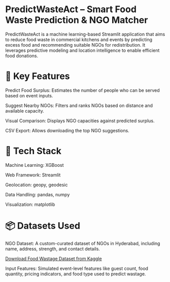 # PredictWasteAct – Smart Food Waste Prediction & NGO Matcher
PredictWasteAct is a machine learning-based Streamlit application that aims to reduce food waste in commercial kitchens and events by predicting excess food and recommending suitable NGOs for redistribution. It leverages predictive modeling and location intelligence to enable efficient food donations.

# 🌟 Key Features
Predict Food Surplus: Estimates the number of people who can be served based on event inputs.

Suggest Nearby NGOs: Filters and ranks NGOs based on distance and available capacity.

Visual Comparison: Displays NGO capacities against predicted surplus.

CSV Export: Allows downloading the top NGO suggestions.

# 🧠 Tech Stack
Machine Learning: XGBoost

Web Framework: Streamlit

Geolocation: geopy, geodesic

Data Handling: pandas, numpy

Visualization: matplotlib

# 📦 Datasets Used
NGO Dataset: A custom-curated dataset of NGOs in Hyderabad, including name, address, strength, and contact details.

[Download Food Wastage Dataset from Kaggle](https://www.kaggle.com/datasets/trevinhannibal/food-wastage-data-in-restaurant?resource=download)


Input Features: Simulated event-level features like guest count, food quantity, pricing indicators, and food type used to predict wastage.
